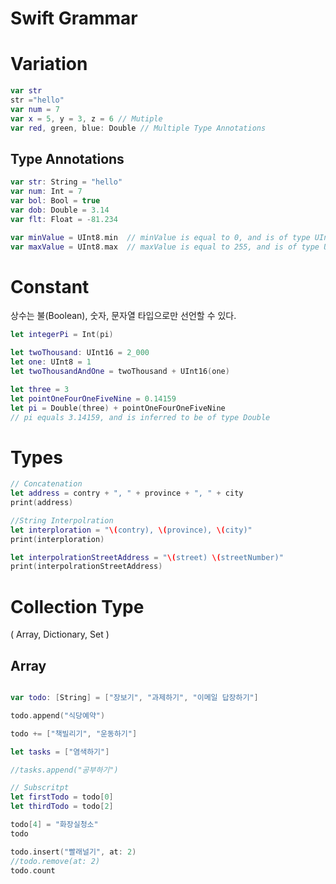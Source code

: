 # Swift Grammar



# Variation

```swift
var str
str ="hello"
var num = 7
var x = 5, y = 3, z = 6 // Mutiple
var red, green, blue: Double // Multiple Type Annotations
```



## Type Annotations

```swift
var str: String = "hello"
var num: Int = 7
var bol: Bool = true
var dob: Double = 3.14
var flt: Float = -81.234

var minValue = UInt8.min  // minValue is equal to 0, and is of type UInt8
var maxValue = UInt8.max  // maxValue is equal to 255, and is of type UInt8
```



# Constant

상수는 불(Boolean), 숫자, 문자열 타입으로만 선언할 수 있다.

```swift
let integerPi = Int(pi)

let twoThousand: UInt16 = 2_000
let one: UInt8 = 1
let twoThousandAndOne = twoThousand + UInt16(one)

let three = 3
let pointOneFourOneFiveNine = 0.14159
let pi = Double(three) + pointOneFourOneFiveNine
// pi equals 3.14159, and is inferred to be of type Double
```



# Types

```swift
// Concatenation
let address = contry + ", " + province + ", " + city
print(address)

//String Interpolration
let interploration = "\(contry), \(province), \(city)"
print(interploration)

let interpolrationStreetAddress = "\(street) \(streetNumber)"
print(interpolrationStreetAddress)

```



# Collection Type

( Array, Dictionary, Set )

## Array

```swift

var todo: [String] = ["장보기", "과제하기", "이메일 답장하기"]

todo.append("식당예약")

todo += ["책빌리기", "운동하기"]

let tasks = ["염색하기"]

//tasks.append("공부하기")

// Subscritpt
let firstTodo = todo[0]
let thirdTodo = todo[2]

todo[4] = "화장실청소"
todo

todo.insert("빨래널기", at: 2)
//todo.remove(at: 2)
todo.count

```



